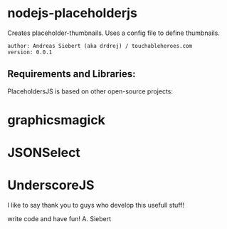 nodejs-placeholderjs
====================

Creates placeholder-thumbnails. Uses a config file to define thumbnails.

    author: Andreas Siebert (aka drdrej) / touchableheroes.com
    version: 0.0.1


## Requirements and Libraries:

PlaceholdersJS is based on other open-source projects:
# graphicsmagick
# JSONSelect
# UnderscoreJS

I like to say thank you to guys who develop this usefull stuff!

write code and have fun!
A. Siebert
